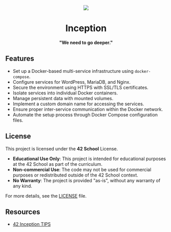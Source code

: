 <div align="center">

![](https://raw.githubusercontent.com/ayogun/42-project-badges/refs/heads/main/badges/inceptione.png)

# **Inception**

**"We need to go deeper."**

</div>

## Features

- Set up a Docker-based multi-service infrastructure using `docker-compose`.
- Configure services for WordPress, MariaDB, and Nginx.
- Secure the environment using HTTPS with SSL/TLS certificates.
- Isolate services into individual Docker containers.
- Manage persistent data with mounted volumes.
- Implement a custom domain name for accessing the services.
- Ensure proper inter-service communication within the Docker network.
- Automate the setup process through Docker Compose configuration files.

## License

This project is licensed under the **42 School** License.

- **Educational Use Only**: This project is intended for educational purposes at the 42 School as part of the curriculum.
- **Non-commercial Use**: The code may not be used for commercial purposes or redistributed outside of the 42 School context.
- **No Warranty**: The project is provided "as-is", without any warranty of any kind.

For more details, see the [LICENSE](https://github.com/lanceleau02/Inception/blob/main/LICENSE) file.

## Resources

- [42 Inception TIPS](https://tuto.grademe.fr/inception/)
